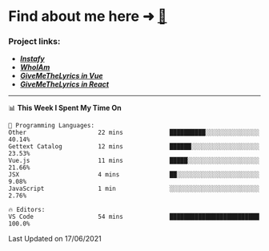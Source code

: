 # Find about me here ➜ [🧑](https://pauabella.dev)

### Project links:
- ***[Instafy](https://instafy.me)***
- ***[WhoIAm](https://pauabella.dev)***
- ***[GiveMeTheLyrics in Vue](https://lyrics.pauabella.dev)***
- ***[GiveMeTheLyrics in React](https://pauabella.dev/GiveMeTheLyrics)***

---
<!--START_SECTION:waka-->
📊 **This Week I Spent My Time On** 

```text
💬 Programming Languages: 
Other                    22 mins             ██████████░░░░░░░░░░░░░░░   40.14% 
Gettext Catalog          12 mins             ██████░░░░░░░░░░░░░░░░░░░   23.53% 
Vue.js                   11 mins             █████░░░░░░░░░░░░░░░░░░░░   21.66% 
JSX                      4 mins              ██░░░░░░░░░░░░░░░░░░░░░░░   9.08% 
JavaScript               1 min               ░░░░░░░░░░░░░░░░░░░░░░░░░   2.76%

🔥 Editors: 
VS Code                  54 mins             █████████████████████████   100.0%

```


 Last Updated on 17/06/2021
<!--END_SECTION:waka-->
